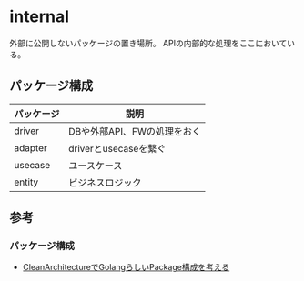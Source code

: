# internal
外部に公開しないパッケージの置き場所。
APIの内部的な処理をここにおいている。

## パッケージ構成
| パッケージ   | 説明                |
|---------|-------------------|
| driver  | DBや外部API、FWの処理をおく |
| adapter | driverとusecaseを繋ぐ |
| usecase | ユースケース            |
| entity  | ビジネスロジック          |

## 参考
### パッケージ構成
- [CleanArchitectureでGolangらしいPackage構成を考える](https://qiita.com/inosy22/items/ce4a6ea7545c5cefd24b)
